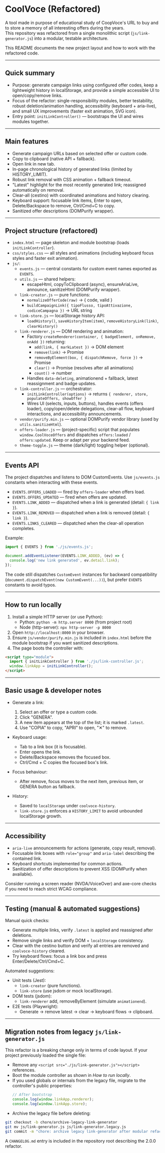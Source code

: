 # CoolVoce (Refactored)

A tool made in purpose of educational study of CoopVoce's URL to buy and to store a memory of all interesting offers during the years.  
This repository was refactored from a single monolithic script (`js/link-generator.js`) into a modular, testable architecture.

This README documents the new project layout and how to work with the refactored code.

---

## Quick summary

- Purpose: generate campaign links using configured offer codes, keep a lightweight history in localStorage, and provide a simple accessible UI to open/copy/remove links.
- Focus of the refactor: single-responsibility modules, better testability, robust deletion/animation handling, accessibility (keyboard + aria-live), and small UX improvements (faster exit animation, SVG icon).
- Entry point: `initLinkController()` — bootstraps the UI and wires modules together.

---

## Main features

- Generate campaign URLs based on selected offer or custom code.
- Copy to clipboard (native API + fallback).
- Open link in new tab.
- In-page chronological history of generated links (limited by HISTORY_LIMIT).
- Robust link removal with CSS animation + fallback timeout.
- "Latest" highlight for the most recently generated link; reassigned automatically on removal.
- Clear-all (cestino) with coordinated animations and history clearing.
- Keyboard support: focusable link items, Enter to open, Delete/Backspace to remove, Ctrl/Cmd+C to copy.
- Sanitized offer descriptions (DOMPurify wrapper).

---

## Project structure (refactored)

- `index.html` — page skeleton and module bootstrap (loads `initLinkController`).
- `css/styles.css` — all styles and animations (including keyboard focus styles and faster exit animation).
- `js/`:
  - `events.js` — central constants for custom event names exported as `EVENTS`.
  - `utils.js` — shared helpers:
    - escapeHtml, copyToClipboard (async), ensureAriaLive, announce, sanitizeHtml (DOMPurify wrapper).
  - `link-creator.js` — pure functions:
    - `normalizeOfferCode(raw)` -> { code, valid }
    - `buildCampaignLink({ tipoFlusso, tipoAttivazione, codiceCampagna })` -> URL string
  - `link-store.js` — localStorage history API:
    - `loadHistory()`, `saveHistoryItem(item)`, `removeHistoryLink(link)`, `clearHistory()`
  - `link-renderer.js` — DOM rendering and animation:
    - Factory `createRenderer(container, { badgeElement, onRemove, onAdd })` returning:
      - `add(link, { markLatest })` -> DOM element
      - `remove(link)` -> Promise
      - `removeByElement(box, { dispatchRemove, force })` -> Promise
      - `clear()` -> Promise (resolves after all animations)
      - `count()` -> number
    - Handles `data-deleting`, animationend + fallback, latest reassignment and badge updates.
  - `link-controller.js` — orchestrator:
    - `initLinkController(options)` -> returns `{ renderer, store, populateOffers, showOffer }`
    - Wires UI (selects, inputs, buttons), handles events (offers loader), copy/open/delete delegations, clear-all flow, keyboard interactions, and accessibility announcements.
  - `vendor/purify.min.js` — optional DOMPurify vendor library (used by `utils.sanitizeHtml`).
  - `offers-loader.js` — (project-specific) script that populates `window.CoolVoceOffers` and dispatches `offers:loaded` / `offers:updated`. Keep or adapt per your backend feed.
  - `theme-toggle.js` — theme (dark/light) toggling helper (optional).

---

## Events API

The project dispatches and listens to DOM CustomEvents. Use `js/events.js` constants when interacting with these events.

- `EVENTS.OFFERS_LOADED` — fired by `offers-loader` when offers load.
- `EVENTS.OFFERS_UPDATED` — fired when offers are updated.
- `EVENTS.LINK_ADDED` — dispatched when a link is generated (detail: `{ link }`).
- `EVENTS.LINK_REMOVED` — dispatched when a link is removed (detail: `{ link }`).
- `EVENTS.LINKS_CLEARED` — dispatched when the clear-all operation completes.

Example:
```js
import { EVENTS } from './js/events.js';

document.addEventListener(EVENTS.LINK_ADDED, (ev) => {
  console.log('new link generated', ev.detail.link);
});
```

The code still dispatches `CustomEvent` instances for backward compatibility (`document.dispatchEvent(new CustomEvent(...))`), but prefer `EVENTS` constants to avoid typos.

---

## How to run locally

1. Install a simple HTTP server (or use Python):
   - Python: `python -m http.server 8000` (from project root)
   - Node (http-server): `npx http-server -p 8000`
2. Open `http://localhost:8000` in your browser.
3. Ensure `js/vendor/purify.min.js` is included in `index.html` before the module bootstrap if you want sanitized descriptions.
4. The page boots the controller with:
```html
<script type="module">
  import { initLinkController } from './js/link-controller.js';
  window.linkApp = initLinkController();
</script>
```

---

## Basic usage & developer notes

- Generate a link:
  1. Select an offer or type a custom code.
  2. Click "GENERA".
  3. A new item appears at the top of the list; it is marked `.latest`.
  4. Use "COPIA" to copy, "APRI" to open, "✕" to remove.

- Keyboard usage:
  - Tab to a link box (it is focusable).
  - Enter opens the link.
  - Delete/Backspace removes the focused box.
  - Ctrl/Cmd + C copies the focused box's link.

- Focus behaviour:
  - After remove, focus moves to the next item, previous item, or GENERA button as fallback.

- History:
  - Saved to `localStorage` under `coolvoce-history`.
  - `link-store.js` enforces a `HISTORY_LIMIT` to avoid unbounded localStorage growth.

---

## Accessibility

- `aria-live` announcements for actions (generate, copy result, removal).
- Focusable link boxes with `role="group"` and `aria-label` describing the contained link.
- Keyboard shortcuts implemented for common actions.
- Sanitization of offer descriptions to prevent XSS (DOMPurify when available).

Consider running a screen reader (NVDA/VoiceOver) and axe-core checks if you need to reach strict WCAG compliance.

---

## Testing (manual & automated suggestions)

Manual quick checks:
- Generate multiple links, verify `.latest` is applied and reassigned after deletions.
- Remove single links and verify DOM + `localStorage` consistency.
- Clear with the cestino button and verify all entries are removed and `coolvoce-history` cleared.
- Try keyboard flows: focus a link box and press Enter/Delete/Ctrl/Cmd+C.

Automated suggestions:
- Unit tests (Jest):
  - `link-creator` (pure functions).
  - `link-store` (use jsdom or mock localStorage).
- DOM tests (jsdom):
  - `link-renderer` add, removeByElement (simulate `animationend`).
- E2E tests (Playwright):
  - Generate → remove latest → clear → keyboard flows → clipboard.

---

## Migration notes from legacy `js/link-generator.js`

This refactor is a breaking change only in terms of code layout. If your project previously loaded the single file:
- Remove any `<script src="./js/link-generator.js"></script>` references.
- Boot the module controller as shown in *How to run locally*.
- If you used globals or internals from the legacy file, migrate to the controller's public properties:
  ```js
  // After bootstrap
  console.log(window.linkApp.renderer);
  console.log(window.linkApp.store);
  ```
- Archive the legacy file before deleting:
```bash
git checkout -b chore/archive-legacy-link-generator
git mv js/link-generator.js js/link-generator.legacy.js
git commit -m "chore: archive legacy link-generator after modular refactor"
```

A `CHANGELOG.md` entry is included in the repository root describing the 2.0.0 refactor.
